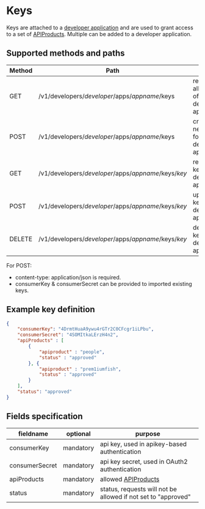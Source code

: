 # Keys

Keys are attached to a [developer application](developerapp.md) and are used to grant access to a set of [APIProducts](apiproduct.md). Multiple can be added to a developer application.

## Supported methods and paths

| Method | Path                                                                    | What                               |
| ------ | ----------------------------------------------------------------------- | ---------------------------------- |
| GET    | /v1/developers/_developer_/apps/_appname_/keys       | retrieve all keys of developer app |
| POST   | /v1/developers/_developer_/apps/_appname_/keys       | creates new key for developer app  |
| GET    | /v1/developers/_developer_/apps/_appname_/keys/_key_ | retrieve key of developer app      |
| POST   | /v1/developers/_developer_/apps/_appname_/keys/_key_ | updates key of developer app       |
| DELETE | /v1/developers/_developer_/apps/_appname_/keys/_key_ | deletes key of developer app       |

For POST:

* content-type: application/json is required.
* consumerKey & consumerSecret can be provided to imported existing keys.

## Example key definition

```json
{
    "consumerKey": "4DrmtHuaA9ywu4rGTr2C0CFcgr1iLPbu",
    "consumerSecret": "4SOMItkaLErzH4n2",
    "apiProducts" : [
        {
            "apiproduct" : "people",
            "status" : "approved"
        }, {
            "apiproduct" : "prem1iumfish",
            "status" : "approved"
        }
    ],
    "status": "approved"
}
```

## Fields specification

| fieldname      | optional  | purpose                                                       |
| -------------- | --------- | ------------------------------------------------------------- |
| consumerKey    | mandatory | api key, used in apikey-based authentication                  |
| consumerSecret | mandatory | api key secret, used in OAuth2 authentication                 |
| apiProducts    | mandatory | allowed [APIProducts](apiproducts.md)                         |
| status         | mandatory | status, requests will not be allowed if not set to "approved" |

